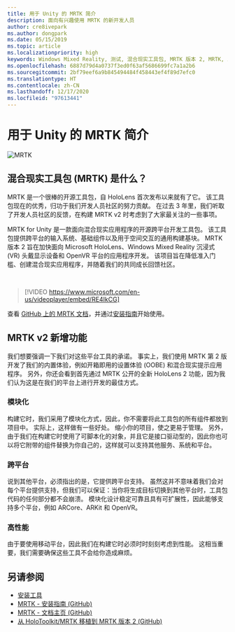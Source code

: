 ```yaml
---
title: 用于 Unity 的 MRTK 简介
description: 面向有兴趣使用 MRTK 的新开发人员
author: cre8ivepark
ms.author: dongpark
ms.date: 05/15/2019
ms.topic: article
ms.localizationpriority: high
keywords: Windows Mixed Reality, 测试, 混合现实工具包, MRTK 版本 2, MRTK, 工具, SDK, HoloLens, HoloLens 2, 混合现实头戴显示设备, windows 混合现实头戴显示设备, 虚拟现实头戴显示设备, 跨平台
ms.openlocfilehash: 6887d79d4a0737f3ed0f63af5686699fc7a1a2b6
ms.sourcegitcommit: 2bf79eef6a9b845494484f458443ef4f89d7efc0
ms.translationtype: HT
ms.contentlocale: zh-CN
ms.lasthandoff: 12/17/2020
ms.locfileid: "97613441"
---
```

# <a name="introducing-mrtk-for-unity"></a>用于 Unity 的 MRTK 简介

![MRTK](../../design/images/MRTK_UX_Hero.png)

## <a name="what-is-mixed-reality-toolkit-mrtk"></a>混合现实工具包 (MRTK) 是什么？
MRTK 是一个很棒的开源工具包，自 HoloLens 首次发布以来就有了它。 该工具包现在的优秀，归功于我们开发人员社区的努力贡献。 在过去 3 年里，我们听取了开发人员社区的反馈，在构建 MRTK v2 时考虑到了大家最关注的一些事项。  

MRTK for Unity 是一款面向混合现实应用程序的开源跨平台开发工具包。 该工具包提供跨平台的输入系统、基础组件以及用于空间交互的通用构建基块。 MRTK 版本 2 旨在加快面向 Microsoft HoloLens、Windows Mixed Reality 沉浸式 (VR) 头戴显示设备和 OpenVR 平台的应用程序开发。 该项目旨在降低准入门槛、创建混合现实应用程序，并随着我们的共同成长回馈社区。

<br>

> [!VIDEO https://www.microsoft.com/en-us/videoplayer/embed/RE4IkCG]

查看 [GitHub 上的 MRTK 文档](https://microsoft.github.io/MixedRealityToolkit-Unity/README.html)，并通过[安装指南](https://microsoft.github.io/MixedRealityToolkit-Unity/Documentation/Installation.html)开始使用。


## <a name="new-with-mrtk-v2"></a>MRTK v2 新增功能
我们想要强调一下我们对这些平台工具的承诺。  事实上，我们使用 MRTK 第 2 版开发了我们的内置体验，例如开箱即用的设置体验 (OOBE) 和混合现实提示应用程序。 另外，你还会看到首先通过 MRTK 公开的全新 HoloLens 2 功能，因为我们认为这是在我们的平台上进行开发的最佳方式。 

### <a name="modular"></a>模块化
构建它时，我们采用了模块化方式，因此，你不需要将此工具包的所有组件都放到项目中。  实际上，这样做有一些好处。  缩小你的项目，使之更易于管理。  另外，由于我们在构建它时使用了可脚本化的对象，并且它是接口驱动型的，因此你也可以将它附带的组件替换为你自己的，这样就可以支持其他服务、系统和平台。

### <a name="cross-platform"></a>跨平台
说到其他平台，必须指出的是，它提供跨平台支持。  虽然这并不意味着我们会对每个平台提供支持，但我们可以保证：当你将生成目标切换到其他平台时，工具包代码的任何部分都不会崩溃。  模块化设计稳定可靠且具有可扩展性，因此能够支持多个平台，例如 ARCore、ARKit 和 OpenVR。

### <a name="performant"></a>高性能
由于要使用移动平台，因此我们在构建它时必须时时刻刻考虑到性能。  这相当重要，我们需要确保这些工具不会给你造成麻烦。

## <a name="see-also"></a>另请参阅
* [安装工具](../install-the-tools.md)
* [MRTK - 安装指南 (GitHub)](https://microsoft.github.io/MixedRealityToolkit-Unity/Documentation/Installation.html)
* [MRTK - 文档主页 (GitHub)](https://microsoft.github.io/MixedRealityToolkit-Unity/README.html)
* [从 HoloToolkit/MRTK 移植到 MRTK 版本 2 (GitHub)](https://microsoft.github.io/MixedRealityToolkit-Unity/Documentation/HTKToMRTKPortingGuide.html)
